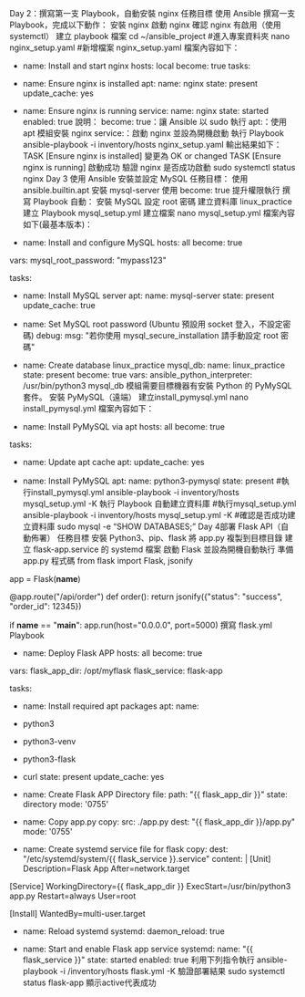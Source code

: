 Day 2：撰寫第一支 Playbook，自動安裝 nginx
任務目標
使用 Ansible 撰寫一支 Playbook，完成以下動作：
安裝 nginx
啟動 nginx
確認 nginx 有啟用（使用 systemctl）
建立 playbook 檔案
cd ~/ansible_project   #進入專案資料夾
nano nginx_setup.yaml   #新增檔案 nginx_setup.yaml
檔案內容如下：
- name: Install and start nginx
hosts: local
become: true
tasks:
- name: Ensure nginx is installed
apt:
name: nginx
state: present
update_cache: yes

- name: Ensure nginx is running
service:
name: nginx
state: started
enabled: true
說明：
become: true：讓 Ansible 以 sudo 執行
apt:：使用 apt 模組安裝 nginx
service:：啟動 nginx 並設為開機啟動
執行 Playbook
ansible-playbook -i inventory/hosts nginx_setup.yaml
輸出結果如下：
TASK [Ensure nginx is installed] 變更為 OK or changed
TASK [Ensure nginx is running] 啟動成功
驗證 nginx 是否成功啟動
sudo systemctl status nginx
Day 3 使用 Ansible 安裝並設定 MySQL
任務目標：
使用 ansible.builtin.apt 安裝 mysql-server
使用 become: true 提升權限執行
撰寫 Playbook 自動：
安裝 MySQL
設定 root 密碼
建立資料庫 linux_practice
建立 Playbook mysql_setup.yml
建立檔案
nano mysql_setup.yml
檔案內容如下(最基本版本)：
- name: Install and configure MySQL
hosts: all
become: true

vars:
mysql_root_password: "mypass123"

tasks:
- name: Install MySQL server
apt:
name: mysql-server
state: present
update_cache: true

- name: Set MySQL root password (Ubuntu 預設用 socket 登入，不設定密碼)
debug:
msg: "若你使用 mysql_secure_installation 請手動設定 root 密碼"

- name: Create database linux_practice
mysql_db:
name: linux_practice
state: present
become: true
vars:
ansible_python_interpreter: /usr/bin/python3
mysql_db 模組需要目標機器有安裝 Python 的 PyMySQL 套件。
安裝 PyMySQL（遠端）
建立install_pymysql.yml
nano install_pymysql.yml
檔案內容如下：
- name: Install PyMySQL via apt
hosts: all
become: true

tasks:
- name: Update apt cache
apt:
update_cache: yes

- name: Install PyMySQL
apt:
name: python3-pymysql
state: present
#執行install_pymysql.yml
ansible-playbook -i inventory/hosts mysql_setup.yml -K
執行 Playbook 自動建立資料庫
#執行mysql_setup.yml
ansible-playbook -i inventory/hosts mysql_setup.yml -K
#確認是否成功建立資料庫
sudo mysql -e “SHOW DATABASES;”
Day 4部署 Flask API（自動佈署）
任務目標
安裝 Python3、pip、flask
將 app.py 複製到目標目錄
建立 flask-app.service 的 systemd 檔案
啟動 Flask 並設為開機自動執行
準備 app.py 程式碼
from flask import Flask, jsonify

app = Flask(__name__)

@app.route("/api/order")
def order():
return jsonify({"status": "success", "order_id": 12345})

if __name__ == "__main__":
app.run(host="0.0.0.0", port=5000)
撰寫 flask.yml Playbook
- name: Deploy Flask APP
hosts: all
become: true

vars:
flask_app_dir: /opt/myflask
flask_service: flask-app

tasks:
- name: Install required apt packages
apt:
name:
- python3
- python3-venv
- python3-flask
- curl
state: present
update_cache: yes

- name: Create Flask APP Directory
file:
path: "{{ flask_app_dir }}"
state: directory
mode: '0755'

- name: Copy app.py
copy:
src: ./app.py
dest: "{{ flask_app_dir }}/app.py"
mode: '0755'

- name: Create systemd service file for flask
copy:
dest: "/etc/systemd/system/{{ flask_service }}.service"
content: |
[Unit]
Description=Flask App
After=network.target

[Service]
WorkingDirectory={{ flask_app_dir }}
ExecStart=/usr/bin/python3 app.py
Restart=always
User=root

[Install]
WantedBy=multi-user.target

- name: Reload systemd
systemd:
daemon_reload: true

- name: Start and enable Flask app service
systemd:
name: "{{ flask_service }}"
state: started
enabled: true
利用下列指令執行
ansible-playbook -i /inventory/hosts flask.yml -K
驗證部署結果
sudo systemctl status flask-app
顯示active代表成功
